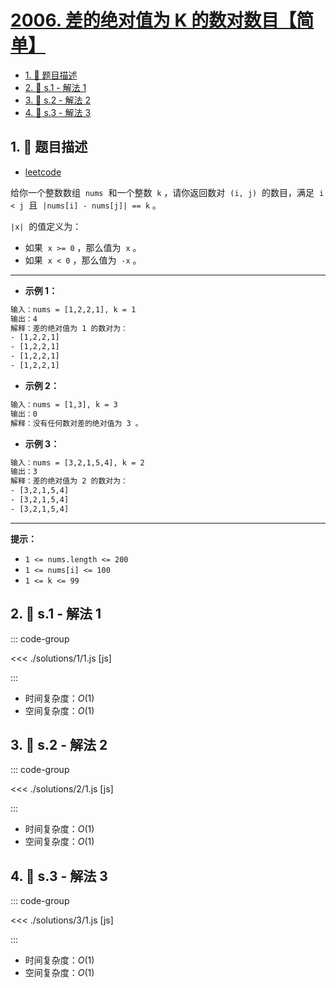 # [2006. 差的绝对值为 K 的数对数目【简单】](https://github.com/tnotesjs/TNotes.leetcode/tree/main/notes/2006.%20%E5%B7%AE%E7%9A%84%E7%BB%9D%E5%AF%B9%E5%80%BC%E4%B8%BA%20K%20%E7%9A%84%E6%95%B0%E5%AF%B9%E6%95%B0%E7%9B%AE%E3%80%90%E7%AE%80%E5%8D%95%E3%80%91)

<!-- region:toc -->

- [1. 📝 题目描述](#1--题目描述)
- [2. 🎯 s.1 - 解法 1](#2--s1---解法-1)
- [3. 🎯 s.2 - 解法 2](#3--s2---解法-2)
- [4. 🎯 s.3 - 解法 3](#4--s3---解法-3)

<!-- endregion:toc -->

## 1. 📝 题目描述

- [leetcode](https://leetcode.cn/problems/count-number-of-pairs-with-absolute-difference-k/)

给你一个整数数组  `nums`  和一个整数  `k` ，请你返回数对  `(i, j)`  的数目，满足  `i < j`  且  `|nums[i] - nums[j]| == k` 。

`|x|`  的值定义为：

- 如果  `x >= 0` ，那么值为  `x` 。
- 如果  `x < 0` ，那么值为  `-x` 。

---

- **示例 1：**

```txt
输入：nums = [1,2,2,1], k = 1
输出：4
解释：差的绝对值为 1 的数对为：
- [1,2,2,1]
- [1,2,2,1]
- [1,2,2,1]
- [1,2,2,1]
```

- **示例 2：**

```txt
输入：nums = [1,3], k = 3
输出：0
解释：没有任何数对差的绝对值为 3 。
```

- **示例 3：**

```txt
输入：nums = [3,2,1,5,4], k = 2
输出：3
解释：差的绝对值为 2 的数对为：
- [3,2,1,5,4]
- [3,2,1,5,4]
- [3,2,1,5,4]
```

---

**提示：**

- `1 <= nums.length <= 200`
- `1 <= nums[i] <= 100`
- `1 <= k <= 99`

## 2. 🎯 s.1 - 解法 1

::: code-group

<<< ./solutions/1/1.js [js]

:::

- 时间复杂度：$O(1)$
- 空间复杂度：$O(1)$

## 3. 🎯 s.2 - 解法 2

::: code-group

<<< ./solutions/2/1.js [js]

:::

- 时间复杂度：$O(1)$
- 空间复杂度：$O(1)$

## 4. 🎯 s.3 - 解法 3

::: code-group

<<< ./solutions/3/1.js [js]

:::

- 时间复杂度：$O(1)$
- 空间复杂度：$O(1)$

